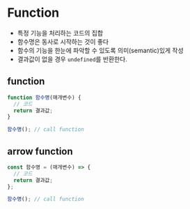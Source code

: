 # Function

- 특정 기능을 처리하는 코드의 집합
- 함수명은 동사로 시작하는 것이 좋다
- 함수의 기능을 한눈에 파악할 수 있도록 의미(semantic)있게 작성
- 결과값이 없을 경우 `undefined`를 반환한다.

## function

```js
function 함수명(매개변수) {
  // 코드
  return 결과값;
}

함수명(); // call function
```

## arrow function

```js
const 함수명 = (매개변수) => {
  // 코드
  return 결과값;
};

함수명(); // call function
```
